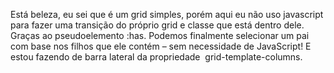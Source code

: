 Está beleza, eu sei que é um grid simples, porém aqui eu não uso javascript para fazer uma transição do próprio grid e classe que está dentro dele. Graças ao pseudoelemento :has. Podemos finalmente selecionar um pai com base nos filhos que ele contém – sem necessidade de JavaScript! E estou fazendo de barra lateral da propriedade  grid-template-columns.
